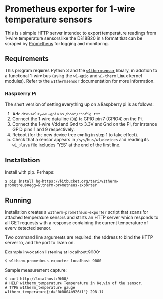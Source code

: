 # Prometheus exporter for 1-wire temperature sensors

This is a simple HTTP server intended to export temperature readings from
1-wire temperature sensors like the DS18B20 in a format that can be scraped
by [Prometheus](https://prometheus.io/) for logging and monitoring.

## Requirements

This program requires Python 3 and the [`w1thermsensor`](
https://github.com/timofurrer/w1thermsensor) library, in addition to a
functional 1-wire bus (using the `w1-gpio` and `w1-therm` Linux kernel
modules). Refer to the `w1thermsensor` documentation for more information.

### Raspberry Pi

The short version of setting everything up on a Raspberry pi is as follows:

1. Add `dtoverlay=w1-gpio` to `/boot/config.txt`.
2. Connect the 1-wire data line (`DQ`) to GPIO pin 7 (GPIO4) on the Pi.
3. Connect the 1-wire Vdd and Gnd to 3.3V and Gnd on the Pi, for instance GPIO
   pins 1 and 9 respectively.
4. Reboot (for the new device tree config in step 1 to take effect).
5. Check that a sensor appears in `/sys/bus/w1/devices` and reading its
   `w1_slave` file includes 'YES' at the end of the first line.

## Installation

Install with pip. Perhaps:

```
$ pip install hg+https://bitbucket.org/tari/w1therm-prometheus#egg=w1therm-prometheus-exporter
```

## Running

Installation creates a `w1therm-prometheus-exporter` script that scans for
attached temperature sensors and starts an HTTP server which responds to all
GET requests with a response containing the current temperature of every
detected sensor.

Two command line arguments are required: the address to bind the HTTP server
to, and the port to listen on. 

Example invocation listening at localhost:9000:

```
$ w1therm-prometheus-exporter localhost 9000
```

Sample measurement capture:

```
$ curl http://localhost:9000/
# HELP w1therm_temperature Temperature in Kelvin of the sensor.
# TYPE w1therm_temperature gauge
w1therm_temperature{id="000004b926f1"} 298.15
```
